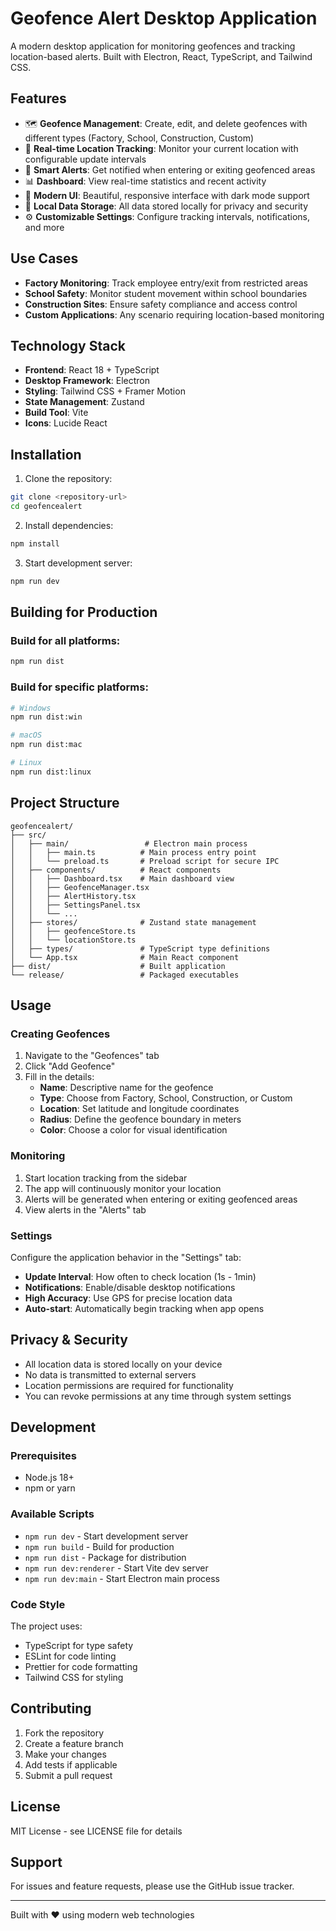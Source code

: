 # Geofence Alert Desktop Application

A modern desktop application for monitoring geofences and tracking location-based alerts. Built with Electron, React, TypeScript, and Tailwind CSS.

## Features

- 🗺️ **Geofence Management**: Create, edit, and delete geofences with different types (Factory, School, Construction, Custom)
- 📍 **Real-time Location Tracking**: Monitor your current location with configurable update intervals
- 🔔 **Smart Alerts**: Get notified when entering or exiting geofenced areas
- 📊 **Dashboard**: View real-time statistics and recent activity
- 🎨 **Modern UI**: Beautiful, responsive interface with dark mode support
- 💾 **Local Data Storage**: All data stored locally for privacy and security
- ⚙️ **Customizable Settings**: Configure tracking intervals, notifications, and more

## Use Cases

- **Factory Monitoring**: Track employee entry/exit from restricted areas
- **School Safety**: Monitor student movement within school boundaries
- **Construction Sites**: Ensure safety compliance and access control
- **Custom Applications**: Any scenario requiring location-based monitoring

## Technology Stack

- **Frontend**: React 18 + TypeScript
- **Desktop Framework**: Electron
- **Styling**: Tailwind CSS + Framer Motion
- **State Management**: Zustand
- **Build Tool**: Vite
- **Icons**: Lucide React

## Installation

1. Clone the repository:
```bash
git clone <repository-url>
cd geofencealert
```

2. Install dependencies:
```bash
npm install
```

3. Start development server:
```bash
npm run dev
```

## Building for Production

### Build for all platforms:
```bash
npm run dist
```

### Build for specific platforms:
```bash
# Windows
npm run dist:win

# macOS
npm run dist:mac

# Linux
npm run dist:linux
```

## Project Structure

```
geofencealert/
├── src/
│   ├── main/                 # Electron main process
│   │   ├── main.ts          # Main process entry point
│   │   └── preload.ts       # Preload script for secure IPC
│   ├── components/          # React components
│   │   ├── Dashboard.tsx    # Main dashboard view
│   │   ├── GeofenceManager.tsx
│   │   ├── AlertHistory.tsx
│   │   ├── SettingsPanel.tsx
│   │   └── ...
│   ├── stores/              # Zustand state management
│   │   ├── geofenceStore.ts
│   │   └── locationStore.ts
│   ├── types/               # TypeScript type definitions
│   └── App.tsx              # Main React component
├── dist/                    # Built application
└── release/                 # Packaged executables
```

## Usage

### Creating Geofences

1. Navigate to the "Geofences" tab
2. Click "Add Geofence"
3. Fill in the details:
   - **Name**: Descriptive name for the geofence
   - **Type**: Choose from Factory, School, Construction, or Custom
   - **Location**: Set latitude and longitude coordinates
   - **Radius**: Define the geofence boundary in meters
   - **Color**: Choose a color for visual identification

### Monitoring

1. Start location tracking from the sidebar
2. The app will continuously monitor your location
3. Alerts will be generated when entering or exiting geofenced areas
4. View alerts in the "Alerts" tab

### Settings

Configure the application behavior in the "Settings" tab:
- **Update Interval**: How often to check location (1s - 1min)
- **Notifications**: Enable/disable desktop notifications
- **High Accuracy**: Use GPS for precise location data
- **Auto-start**: Automatically begin tracking when app opens

## Privacy & Security

- All location data is stored locally on your device
- No data is transmitted to external servers
- Location permissions are required for functionality
- You can revoke permissions at any time through system settings

## Development

### Prerequisites
- Node.js 18+ 
- npm or yarn

### Available Scripts

- `npm run dev` - Start development server
- `npm run build` - Build for production
- `npm run dist` - Package for distribution
- `npm run dev:renderer` - Start Vite dev server
- `npm run dev:main` - Start Electron main process

### Code Style

The project uses:
- TypeScript for type safety
- ESLint for code linting
- Prettier for code formatting
- Tailwind CSS for styling

## Contributing

1. Fork the repository
2. Create a feature branch
3. Make your changes
4. Add tests if applicable
5. Submit a pull request

## License

MIT License - see LICENSE file for details

## Support

For issues and feature requests, please use the GitHub issue tracker.

---

Built with ❤️ using modern web technologies
